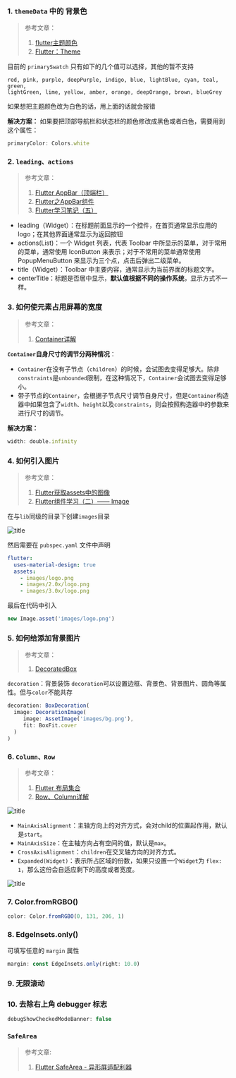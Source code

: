 ### 1. `themeData` 中的 背景色
> 参考文章： 
> 1. [flutter主题颜色](https://www.jianshu.com/p/d7f485a8c216)
> 2. [Flutter：Theme](https://www.jianshu.com/p/059c5794b29c)

目前的 `primarySwatch`  只有如下的几个值可以选择，其他的暂不支持
```
red, pink, purple, deepPurple, indigo, blue, lightBlue, cyan, teal, green, 
lightGreen, lime, yellow, amber, orange, deepOrange, brown, blueGrey
```
如果想把主题颜色改为白色的话，用上面的话就会报错

**解决方案：**
如果要把顶部导航栏和状态栏的颜色修改成黑色或者白色，需要用到这个属性：
```js
primaryColor: Colors.white
```
### 2. `leading、actions`
> 参考文章： 
> 1. [Flutter AppBar（顶端栏）](https://www.jianshu.com/p/77f8b7ee8460)
> 2. [Flutter之AppBar组件](https://www.jianshu.com/p/2a84f7fc3be7)
> 3. [Flutter学习笔记（五）](https://www.jianshu.com/p/15223325850d)

- leading（Widget）：在标题前面显示的一个控件，在首页通常显示应用的 logo；在其他界面通常显示为返回按钮
- actions(List)：一个 Widget 列表，代表 Toolbar 中所显示的菜单，对于常用的菜单，通常使用 IconButton 来表示；对于不常用的菜单通常使用 PopupMenuButton 来显示为三个点，点击后弹出二级菜单。
- title（Widget）：Toolbar 中主要内容，通常显示为当前界面的标题文字。
- centerTitle：标题是否居中显示，**默认值根据不同的操作系统**，显示方式不一样。

### 3. 如何使元素占用屏幕的宽度
> 参考文章：
> 1. [Container详解](https://www.jianshu.com/p/366b2446eaab)

**`Container`自身尺寸的调节分两种情况**：

- `Container`在没有子节点（`children`）的时候，会试图去变得足够大。除非`constraints`是`unbounded`限制，在这种情况下，`Container`会试图去变得足够小。
- 带子节点的`Container`，会根据子节点尺寸调节自身尺寸，但是`Container`构造器中如果包含了`width`、`height`以及`constraints`，则会按照构造器中的参数来进行尺寸的调节。

**解决方案：**
```js
width: double.infinity
```
### 4. 如何引入图片
> 参考文章：
> 1. [Flutter获取assets中的图像](https://www.jianshu.com/p/d98753eaad57)
> 2. [Flutter组件学习（二）—— Image](https://www.jianshu.com/p/9b21dca71e3f)

在与`lib`同级的目录下创建`images`目录

![title](https://i.loli.net/2019/06/10/5cfe40dc17adc10480.png)

然后需要在 `pubspec.yaml` 文件中声明

```yaml
flutter:
  uses-material-design: true
  assets:
    - images/logo.png
    - images/2.0x/logo.png
    - images/3.0x/logo.png
```
最后在代码中引入
```js
new Image.asset('images/logo.png')
```
### 5. 如何给添加背景图片
> 参考文章：
> 1. [DecoratedBox](https://book.flutterchina.club/chapter5/decoratedbox.html)

`decoration`：背景装饰
`decoration`可以设置边框、背景色、背景图片、圆角等属性。但与`color`不能共存

```js
decoration: BoxDecoration(
  image: DecorationImage(
     image: AssetImage('images/bg.png'),
     fit: BoxFit.cover
  )
)
```
### 6. `Column、Row`
> 参考文章：
> 1. [Flutter 布局集合](https://juejin.im/post/5bc6cdbbf265da0abc2b960c)
> 2. [Row、Column详解](https://www.jianshu.com/p/0ce74751d970)

![title](https://i.loli.net/2019/06/10/5cfe44efd0a0a91415.png)

- `MainAxisAlignment`：主轴方向上的对齐方式，会对child的位置起作用，默认是`start`。
- `MainAxisSize`：在主轴方向占有空间的值，默认是`max`。
- `CrossAxisAlignment`：`children`在交叉轴方向的对齐方式。
- `Expanded(Widget)`：表示所占区域的份数，如果只设置一个`Widget`为 `flex: 1`，那么这份会自适应剩下的高度或者宽度。


![title](https://i.loli.net/2019/06/10/5cfe45e74ac1015254.png)
### 7. Color.fromRGBO()
```js
color: Color.fromRGBO(0, 131, 206, 1)
```
### 8. EdgeInsets.only()
可填写任意的 `margin` 属性

```js
margin: const EdgeInsets.only(right: 10.0)
```
### 9. 无限滚动

### 10. 去除右上角 debugger 标志

```js
debugShowCheckedModeBanner: false
```
### `SafeArea`
> 参考文章:
> 1. [Flutter SafeArea - 异形屏适配利器]()


